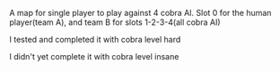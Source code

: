 A map for single player to play against 4 cobra AI. Slot 0 for the human player(team A), and team B for slots 1-2-3-4(all cobra AI)

I tested and completed it with cobra level hard

I didn't yet complete it with cobra level insane